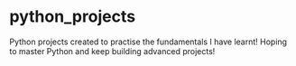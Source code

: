# python_projects

Python projects created to practise the fundamentals I have learnt! Hoping to master Python and keep building advanced projects!
